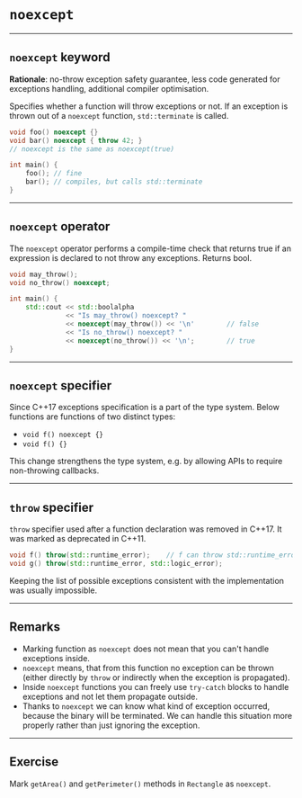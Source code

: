 <!-- .slide: data-background="#111111" -->
# `noexcept`

___

## `noexcept` keyword

**Rationale**: no-throw exception safety guarantee, less code generated for exceptions handling, additional compiler optimisation.

Specifies whether a function will throw exceptions or not. If an exception is thrown out of a `noexcept` function, `std::terminate` is called.
<!-- .element: class="fragment fade-in" -->

```c++
void foo() noexcept {}
void bar() noexcept { throw 42; }
// noexcept is the same as noexcept(true)

int main() {
    foo(); // fine
    bar(); // compiles, but calls std::terminate
}
```
<!-- .element: class="fragment fade-in" -->

___

## `noexcept` operator

The `noexcept` operator performs a compile-time check that returns true if an expression is declared to not throw any exceptions. Returns bool.

```cpp
void may_throw();
void no_throw() noexcept;

int main() {
    std::cout << std::boolalpha
              << "Is may_throw() noexcept? "
              << noexcept(may_throw()) << '\n'        // false
              << "Is no_throw() noexcept? "
              << noexcept(no_throw()) << '\n';        // true
}
```

___

## `noexcept` specifier

Since C++17 exceptions specification is a part of the type system. Below functions are functions of two distinct types:

* `void f() noexcept {}`
* `void f() {}`

This change strengthens the type system, e.g. by allowing APIs to require non-throwing callbacks.

___

## `throw` specifier

`throw` specifier used after a function declaration was removed in C++17. It was marked as deprecated in C++11.

```cpp
void f() throw(std::runtime_error);    // f can throw std::runtime_error
void g() throw(std::runtime_error, std::logic_error);
```

Keeping the list of possible exceptions consistent with the implementation was usually impossible.

___

## Remarks

* <!-- .element: class="fragment fade-in" --> Marking function as <code>noexcept</code> does not mean that you can't handle exceptions inside.
* <!-- .element: class="fragment fade-in" --> <code>noexcept</code> means, that from this function no exception can be thrown (either directly by <code>throw</code> or indirectly when the exception is propagated).
* <!-- .element: class="fragment fade-in" --> Inside <code>noexcept</code> functions you can freely use <code>try-catch</code> blocks to handle exceptions and not let them propagate outside.
* <!-- .element: class="fragment fade-in" --> Thanks to <code>noexcept</code> we can know what kind of exception occurred, because the binary will be terminated. We can handle this situation more properly rather than just ignoring the exception.

___

## Exercise

Mark `getArea()` and `getPerimeter()` methods in `Rectangle` as `noexcept`.
